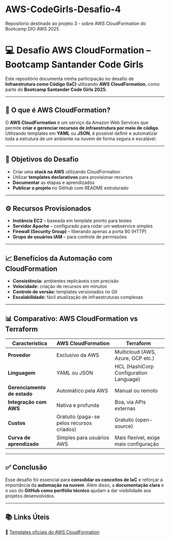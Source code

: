 # AWS-CodeGirls-Desafio-4
Repositório destinado ao projeto 3 - sobre AWS CloudFormation do Bootcamp DIO AWS 2025







# 💻 Desafio AWS CloudFormation – Bootcamp Santander Code Girls

Este repositório documenta minha participação no desafio de **Infraestrutura como Código (IaC)** utilizando **AWS CloudFormation**, como parte do **Bootcamp Santander Code Girls 2025**.

---

## 🧠 O que é AWS CloudFormation?

O **AWS CloudFormation** é um serviço da Amazon Web Services que permite **criar e gerenciar recursos de infraestrutura por meio de código**.
Utilizando templates em **YAML** ou **JSON**, é possível definir e automatizar toda a estrutura de um ambiente na nuvem de forma segura e escalável.

---

## 🎯 Objetivos do Desafio

* Criar uma **stack na AWS** utilizando CloudFormation
* Utilizar **templates declarativos** para provisionar recursos
* **Documentar** as etapas e aprendizados
* **Publicar o projeto** no GitHub com README estruturado

---

## ⚙️ Recursos Provisionados

* **Instância EC2** – baseada em template pronto para testes
* **Servidor Apache** – configurado para rodar um webservice simples
* **Firewall (Security Group)** – liberando apenas a porta 80 (HTTP)
* **Grupo de usuários IAM** – para controle de permissões

---

## 📈 Benefícios da Automação com CloudFormation

* **Consistência:** ambientes replicáveis com precisão
* **Velocidade:** criação de recursos em minutos
* **Controle de versão:** templates versionados no Git
* **Escalabilidade:** fácil atualização de infraestruturas complexas

---

## 📊 Comparativo: AWS CloudFormation vs Terraform

| Característica              | AWS CloudFormation                        | Terraform                              |
| --------------------------- | ----------------------------------------- | -------------------------------------- |
| **Provedor**                | Exclusivo da AWS                          | Multicloud (AWS, Azure, GCP etc.)      |
| **Linguagem**               | YAML ou JSON                              | HCL (HashiCorp Configuration Language) |
| **Gerenciamento de estado** | Automático pela AWS                       | Manual ou remoto                       |
| **Integração com AWS**      | Nativa e profunda                         | Boa, via APIs externas                 |
| **Custos**                  | Gratuito (paga-se pelos recursos criados) | Gratuito (open-source)                 |
| **Curva de aprendizado**    | Simples para usuários AWS                 | Mais flexível, exige mais configuração |

---

## ✅ Conclusão

Esse desafio foi essencial para **consolidar os conceitos de IaC** e reforçar a importância da **automação na nuvem**.
Além disso, a **documentação clara** e o uso do **GitHub como portfólio técnico** ajudam a dar visibilidade aos projetos desenvolvidos.

---

## 📚 Links Úteis

🔗 [Templates oficiais do AWS CloudFormation](https://aws.amazon.com/pt/cloudformation/resources/templates/)



